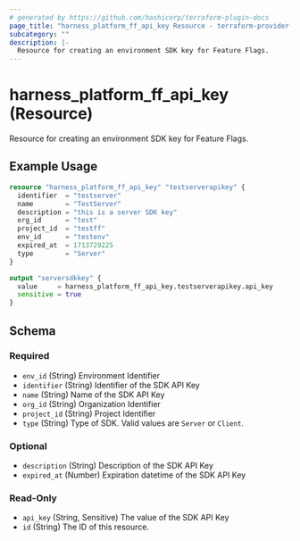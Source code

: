 ```yaml
---
# generated by https://github.com/hashicorp/terraform-plugin-docs
page_title: "harness_platform_ff_api_key Resource - terraform-provider-harness"
subcategory: ""
description: |-
  Resource for creating an environment SDK key for Feature Flags.
---
```


# harness_platform_ff_api_key (Resource)

Resource for creating an environment SDK key for Feature Flags.

## Example Usage

```terraform
resource "harness_platform_ff_api_key" "testserverapikey" {
  identifier  = "testserver"
  name        = "TestServer"
  description = "this is a server SDK key"
  org_id      = "test"
  project_id  = "testff"
  env_id      = "testenv"
  expired_at  = 1713729225
  type        = "Server"
}

output "serversdkkey" {
  value     = harness_platform_ff_api_key.testserverapikey.api_key
  sensitive = true
}
```

<!-- schema generated by tfplugindocs -->
## Schema

### Required

- `env_id` (String) Environment Identifier
- `identifier` (String) Identifier of the SDK API Key
- `name` (String) Name of the SDK API Key
- `org_id` (String) Organization Identifier
- `project_id` (String) Project Identifier
- `type` (String) Type of SDK. Valid values are `Server` or `Client`.

### Optional

- `description` (String) Description of the SDK API Key
- `expired_at` (Number) Expiration datetime of the SDK API Key

### Read-Only

- `api_key` (String, Sensitive) The value of the SDK API Key
- `id` (String) The ID of this resource.
